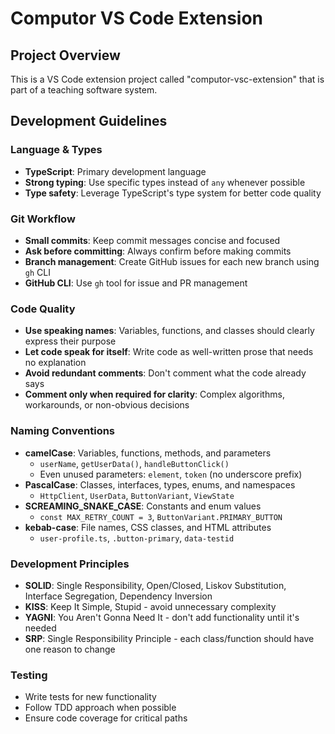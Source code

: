 
# Computor VS Code Extension

## Project Overview
This is a VS Code extension project called "computor-vsc-extension" that is part of a teaching software system.

## Development Guidelines

### Language & Types
- **TypeScript**: Primary development language
- **Strong typing**: Use specific types instead of `any` whenever possible
- **Type safety**: Leverage TypeScript's type system for better code quality

### Git Workflow
- **Small commits**: Keep commit messages concise and focused
- **Ask before committing**: Always confirm before making commits
- **Branch management**: Create GitHub issues for each new branch using `gh` CLI
- **GitHub CLI**: Use `gh` tool for issue and PR management

### Code Quality
- **Use speaking names**: Variables, functions, and classes should clearly express their purpose
- **Let code speak for itself**: Write code as well-written prose that needs no explanation
- **Avoid redundant comments**: Don't comment what the code already says
- **Comment only when required for clarity**: Complex algorithms, workarounds, or non-obvious decisions

### Naming Conventions
- **camelCase**: Variables, functions, methods, and parameters
  - `userName`, `getUserData()`, `handleButtonClick()`
  - Even unused parameters: `element`, `token` (no underscore prefix)
- **PascalCase**: Classes, interfaces, types, enums, and namespaces
  - `HttpClient`, `UserData`, `ButtonVariant`, `ViewState`
- **SCREAMING_SNAKE_CASE**: Constants and enum values
  - `const MAX_RETRY_COUNT = 3`, `ButtonVariant.PRIMARY_BUTTON`
- **kebab-case**: File names, CSS classes, and HTML attributes
  - `user-profile.ts`, `.button-primary`, `data-testid`

### Development Principles
- **SOLID**: Single Responsibility, Open/Closed, Liskov Substitution, Interface Segregation, Dependency Inversion
- **KISS**: Keep It Simple, Stupid - avoid unnecessary complexity
- **YAGNI**: You Aren't Gonna Need It - don't add functionality until it's needed
- **SRP**: Single Responsibility Principle - each class/function should have one reason to change

### Testing
- Write tests for new functionality
- Follow TDD approach when possible
- Ensure code coverage for critical paths